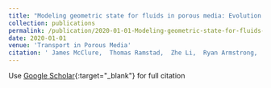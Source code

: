 ```yaml
---
title: "Modeling geometric state for fluids in porous media: Evolution of the euler characteristic"
collection: publications
permalink: /publication/2020-01-01-Modeling-geometric-state-for-fluids-in-porous-media-Evolution-of-the-euler-characteristic
date: 2020-01-01
venue: 'Transport in Porous Media'
citation: ' James McClure,  Thomas Ramstad,  Zhe Li,  Ryan Armstrong,  Steffen Berg, &quot;Modeling geometric state for fluids in porous media: Evolution of the euler characteristic.&quot; Transport in Porous Media, 2020.'
---
```

Use [Google Scholar](https://scholar.google.com/scholar?q=Modeling+geometric+state+for+fluids+in+porous+media:+Evolution+of+the+euler+characteristic){:target="_blank"} for full citation